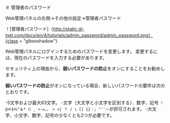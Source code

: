 ＃ 管理者のパスワード

Web管理パネルの左側->その他の設定->管理者パスワード

！[管理者パスワード]（http://static.gl-inet.com/docs/en/4/tutorials/admin_password/admin_password.png）{class = "glboxshadow"}

Web管理パネルにログインするためのパスワードを変更します。 変更するには、現在のパスワードを入力する必要があります。

セキュリティ上の理由から、**弱いパスワードの防止**をオンにすることをお勧めします。

**弱いパスワードの防止**がオンになっている場合、新しいパスワードの要件は次のとおりです。

-5文字および最大63文字。
-文字（大文字と小文字を区別する）、数字、記号 ``！ @＃$％^＆*（）_ +-=、。 > <| ？ / \ [] {}：; "'`〜``が許可されます。
-大文字、小文字、数字、記号の少なくとも2つが必要です。